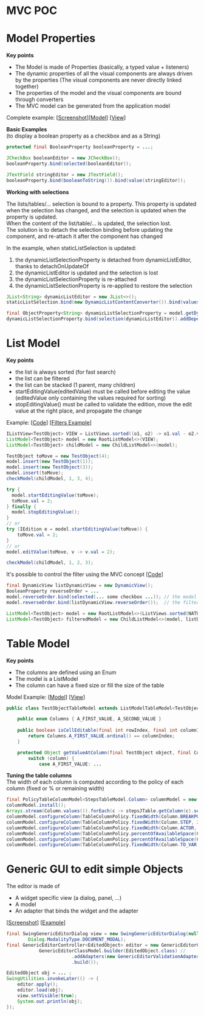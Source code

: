 # MVC POC

# Model Properties

**Key points**
* The Model is made of Properties (basically, a typed value + listeners)
* The dynamic properties of all the visual components are always driven by the properties
  (The visual components are never directly linked together)
* The properties of the model and the visual components are bound through converters
* The MVC model can be generated from the application model

Complete example: [[Screenshot](../screenshots/MVC_Full_TC.png)][[Model](lib-gui-examples/src/main/java/ch/skymarshall/example/gui/controller/impl/ControllerExampleModel.java)] [[View](lib-gui-examples/src/main/java/ch/skymarshall/example/gui/controller/impl/ControllerExampleView.java)] 

**Basic Examples**  
(to display a boolean property as a checkbox and as a String)
```java
protected final BooleanProperty booleanProperty = ...;

JCheckBox booleanEditor = new JCheckBox();
booleanProperty.bind(selected(booleanEditor));

JTextField stringEditor = new JTextField();
booleanProperty.bind(booleanToString()).bind(value(stringEditor));
```
**Working with selections**  

The lists/tables/... selection is bound to a property. This property is updated when the selection has changed, and the selection is updated when the property is updated.  
When the content of the list/table/... is updated, the selection lost.  
The solution is to detach the selection binding before updating the component, and re-attach it after the component has changed   

In the example, when staticListSelection is updated:
1. the dynamicListSelectionProperty is detached from dynamicListEditor, thanks to detachOnUpdateOf
1. the dynamicListEditor is updated and the selection is lost 
1. the dynamicListSelectionProperty is re-attached
1. the dynamicListSelectionProperty is re-applied to restore the selection

```java
JList<String> dynamicListEditor = new JList<>();
staticListSelection.bind(new DynamicListContentConverter()).bind(values(dynamicListEditor));

final ObjectProperty<String> dynamicListSelectionProperty = model.getDynamicListObjectProperty();
dynamicListSelectionProperty.bind(selection(dynamicListEditor)).addDependency(detachOnUpdateOf(staticListSelection));
```

# List Model

**Key points**
* the list is always sorted (for fast search)
* the list can be filtered
* the list can be stacked (1 parent, many children) 
* startEditingValue(editedValue) must be called before editing the value (editedValue only containing the values required for sorting)
* stopEditingValue() must be called to validate the edition, move the edit value at the right place, and propagate the change

Example: [[Code](lib-gui-java8/src/test/java/ch/skymarshall/gui/model/ListModelBasicTest.java)] [[Filters Example](lib-gui-java8/src/test/java/ch/skymarshall/gui/model/FilterObjectModelTest.java)]

```java
IListView<TestObject> VIEW = ListViews.sorted((o1, o2) -> o1.val - o2.val);
ListModel<TestObject> model = new RootListModel<>(VIEW);
ListModel<TestObject> childModel = new ChildListModel<>(model);

TestObject toMove = new TestObject(4);
model.insert(new TestObject(1));
model.insert(new TestObject(3));
model.insert(toMove);
checkModel(childModel, 1, 3, 4);

try {
  model.startEditingValue(toMove);
  toMove.val = 2;
} finally {
  model.stopEditingValue();
}
// or
try (IEdition e = model.startEditingValue(toMove)) {
    toMove.val = 2;
}
// or
model.editValue(toMove, v -> v.val = 2);

checkModel(childModel, 1, 2, 3);
```
It's possible to control the filter using the MVC concept  [[Code](lib-gui-examples/src/main/java/ch/skymarshall/example/gui/model/impl/TableModelExampleView.java)]

```java
final DynamicView listDynamicView = new DynamicView();
BooleanProperty reverseOrder = ...
model.reverseOrder.bind(selected(... some checkbox ...)); // the model is modified by the component
model.reverseOrder.bind(listDynamicView.reverseOrder());  // the filter is modified by the model

ListModel<TestObject> model = new RootListModel<>(ListViews.sorted(NATURAL_ORDER));
ListModel<TestObject> filteredModel = new ChildListModel<>(model, listDynamicView);
```

# Table Model

**Key points**
* The columns are defined using an Enum
* The model is a ListModel
* The column can have a fixed size or fill the size of the table
 
Model Example: [[Model](lib-gui-examples/src/main/java/ch/skymarshall/example/gui/TestObjectTableModel.java)] [[View](lib-gui-examples/src/main/java/ch/skymarshall/example/gui/model/impl/TableModelExampleView.java)]

```java
public class TestObjectTableModel extends ListModelTableModel<TestObject, Columns> {

	public enum Columns { A_FIRST_VALUE, A_SECOND_VALUE	}
	
	public boolean isCellEditable(final int rowIndex, final int columnIndex) {
		return Columns.A_FIRST_VALUE.ordinal() == columnIndex;
	}

   	protected Object getValueAtColumn(final TestObject object, final Columns column) {
		switch (column) {
			case A_FIRST_VALUE: ...
```
**Tuning the table columns**  
The width of each column is computed according to the policy of each column (fixed or % or remaining width)  

```java
final PolicyTableColumnModel<StepsTableModel.Column> columnModel = new PolicyTableColumnModel<>(stepsJTable);
columnModel.install();
Arrays.stream(Column.values()).forEach(c -> stepsJTable.getColumn(c).setCellRenderer(new StepsCellRenderer()));
columnModel.configureColumn(TableColumnPolicy.fixedWidth(Column.BREAKPOINT, 20).apply(new StepStatusRenderer(), new StepStatusEditor()));
columnModel.configureColumn(TableColumnPolicy.fixedWidth(Column.STEP, 20));
columnModel.configureColumn(TableColumnPolicy.fixedWidth(Column.ACTOR, 120).apply(new StepsCellRenderer()));
columnModel.configureColumn(TableColumnPolicy.percentOfAvailableSpace(Column.SELECTOR, 50).apply(new StepsCellRenderer()));
columnModel.configureColumn(TableColumnPolicy.percentOfAvailableSpace(Column.PARAM0, 50).apply(new StepsCellRenderer()));
columnModel.configureColumn(TableColumnPolicy.fixedWidth(Column.TO_VAR, 250).apply(new StepsCellRenderer()));

```

# Generic GUI to edit simple Objects

The editor is made of
* A widget specific view (a dialog, panel, ...)
* A model 
* An adapter that binds the widget and the adapter 

[[Screenshot](../screenshots/Generic_Editor.png)]
[[Example](lib-gui-examples/src/main/java/ch/skymarshall/example/gui/tools/GenericEditorLauncher.java)]

```java
final SwingGenericEditorDialog view = new SwingGenericEditorDialog(null, "Test",
		Dialog.ModalityType.DOCUMENT_MODAL);
final GenericEditorController<EditedObject> editor = new GenericEditorController<>(view,
			GenericEditorClassModel.builder(EditedObject.class) //
						.addAdapters(new GenericEditorValidationAdapter()) // optionally add validation
						.build());

EditedObject obj = ... ;
SwingUtilities.invokeLater(() -> {
	editor.apply();
	editor.load(obj);
	view.setVisible(true);
	System.out.println(obj);
});
```


